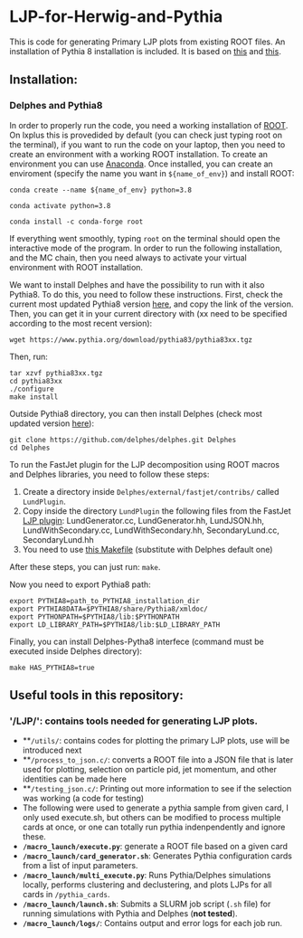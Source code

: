 # LJP-for-Herwig-and-Pythia
This is code for generating Primary LJP plots from existing ROOT files. An installation of Pythia 8 installation is included. It is based on [this](https://github.com/cesarecazzaniga/LJP) and [this](https://github.com/Kla1m/SVJ-explore-parameters).
## Installation:
### Delphes and Pythia8

In order to properly run the code, you need a working installation of [ROOT](https://root.cern). On lxplus this is provedided by default (you can check just typing root on the terminal), if you want to run the code on your laptop, then you need to create an environment with a working ROOT installation. To create an environment you can use [Anaconda](https://docs.anaconda.com/anaconda/install/). Once installed, you can create an enviroment (specify the name you want in ```${name_of_env}```) and install ROOT:

```
conda create --name ${name_of_env} python=3.8

conda activate python=3.8

conda install -c conda-forge root

```

If everything went smoothly, typing ```root``` on the terminal should open the interactive mode of the program. In order to run the following installation, and the MC chain, then you need always to activate your virtual environment with ROOT installation.

We want to install Delphes and have the possibility to run with it also Pythia8. To do this, you need to follow these instructions. First, check the current most updated Pythia8 version [here](https://www.pythia.org), and copy the link of the version. Then, you can get it in your current directory with (xx need to be specified according to the most recent version):

```wget https://www.pythia.org/download/pythia83/pythia83xx.tgz```

Then, run:

```
tar xzvf pythia83xx.tgz
cd pythia83xx
./configure
make install
```

Outside Pythia8 directory, you can then install Delphes (check most updated version [here](https://github.com/delphes/delphes)):

```
git clone https://github.com/delphes/delphes.git Delphes
cd Delphes
```

To run the FastJet plugin for the LJP decomposition using ROOT macros and Delphes libraries, you need to follow these steps:

  1. Create a directory inside ```Delphes/external/fastjet/contribs/``` called ```LundPlugin```.
  2. Copy inside the directory ```LundPlugin``` the following files from the FastJet [LJP plugin](https://github.com/fdreyer/LundPlane): LundGenerator.cc, LundGenerator.hh, LundJSON.hh, LundWithSecondary.cc, LundWithSecondary.hh, SecondaryLund.cc, SecondaryLund.hh
  3. You need to use [this Makefile](https://github.com/cesarecazzaniga/LJP/blob/main/Makefile) (substitute with Delphes default one)  

After these steps, you can just run: ```make```.

Now you need to export Pythia8 path:

```
export PYTHIA8=path_to_PYTHIA8_installation_dir
export PYTHIA8DATA=$PYTHIA8/share/Pythia8/xmldoc/
export PYTHONPATH=$PYTHIA8/lib:$PYTHONPATH
export LD_LIBRARY_PATH=$PYTHIA8/lib:$LD_LIBRARY_PATH
```

Finally, you can install Delphes-Pytha8 interfece (command must be executed inside Delphes directory):

```
make HAS_PYTHIA8=true
```
## Useful tools in this repository:

### '/LJP/': contains tools needed for generating LJP plots.
- **`/utils/`: contains codes for plotting the primary LJP plots, use will be introduced next
- **`/process_to_json.c/`: converts a ROOT file into a JSON file that is later used for plotting, selection on particle pid, jet momentum, and other identities can be made here
- **`/testing_json.c/`: Printing out more information to see if the selection was working (a code for testing)
- The following were used to generate a pythia sample from given card, I only used execute.sh, but others can be modified to process multiple cards at once, or one can totally run pythia indenpendently and ignore these.
- **`/macro_launch/execute.py`**: generate a ROOT file based on a given card
- **`/macro_launch/card_generator.sh`**: Generates Pythia configuration cards from a list of input parameters.
- **`/macro_launch/multi_execute.py`**: Runs Pythia/Delphes simulations locally, performs clustering and declustering, and plots LJPs for all cards in `/pythia_cards`.
- **`/macro_launch/launch.sh`**: Submits a SLURM job script (`.sh` file) for running simulations with Pythia and Delphes (**not tested**).
- **`/macro_launch/logs/`**: Contains output and error logs for each job run.




